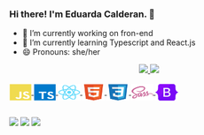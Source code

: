 ### Hi there! I'm Eduarda Calderan. 👋


- 🔭 I’m currently working on fron-end
- 🌱 I’m currently learning Typescript and React.js
- 😄 Pronouns: she/her


<div align="center">
  <a href="https://github.com/eduardacalderan">
  <img height="215em" src="https://github-readme-stats.vercel.app/api?username=eduardacalderan&show_icons=true&theme=merko&include_all_commits=true&count_private=true"/>
  <img height="215em" src="https://github-readme-stats.vercel.app/api/top-langs/?username=eduardacalderan&layout=compact&langs_count=7&theme=merko"/>
</div>
 
<div style="display: inline_block"><br>
  <img align="center" alt="Js" height="30" width="40" src="https://raw.githubusercontent.com/devicons/devicon/master/icons/javascript/javascript-plain.svg">
  <img align="center" alt="Ts" height="30" width="40" src="https://raw.githubusercontent.com/devicons/devicon/master/icons/typescript/typescript-plain.svg">
  <img align="center" alt="React" height="30" width="40" src="https://raw.githubusercontent.com/devicons/devicon/master/icons/react/react-original.svg">
  <img align="center" alt="HTML" height="30" width="40" src="https://raw.githubusercontent.com/devicons/devicon/master/icons/html5/html5-original.svg">
  <img align="center" alt="CSS" height="30" width="40" src="https://raw.githubusercontent.com/devicons/devicon/master/icons/css3/css3-original.svg">
  <img align="center" alt="Sass" height="30" width="40" src="https://raw.githubusercontent.com/devicons/devicon/master/icons/sass/sass-original.svg">
  <img align="center" alt="Bootstrap" height="30" width="40" src="https://raw.githubusercontent.com/devicons/devicon/master/icons/bootstrap/bootstrap-original.svg">
</div>
  
  ##
 
 <div> 
  <a href="https://instagram.com/eduardacalderan" target="_blank"><img src="https://img.shields.io/badge/-Instagram-%23E4405F?style=for-the-badge&logo=instagram&logoColor=white" target="_blank"></a>
  <a href = "mailto:eduardanicolodicalderan@gmail.com"><img src="https://img.shields.io/badge/-Gmail-%23333?style=for-the-badge&logo=gmail&logoColor=white" target="_blank"></a>
  <a href="https://www.linkedin.com/in/eduarda-calderan-a02305215/" target="_blank"><img src="https://img.shields.io/badge/-LinkedIn-%230077B5?style=for-the-badge&logo=linkedin&logoColor=white" target="_blank"></a> 
</div>
